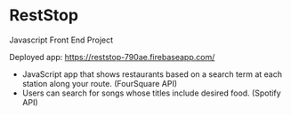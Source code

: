 # RestStop
Javascript Front End Project

Deployed app: https://reststop-790ae.firebaseapp.com/


- JavaScript app that shows restaurants based on a search term at each station along your route. (FourSquare API)
- Users can search for songs whose titles include desired food. (Spotify API)

